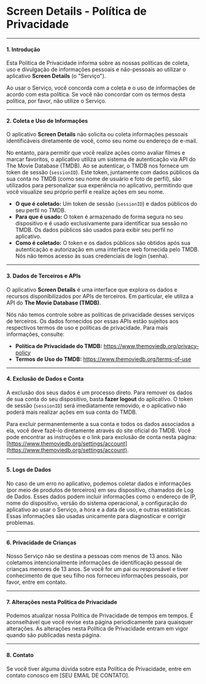 # Screen Details - Política de Privacidade

---

#### 1. Introdução

Esta Política de Privacidade informa sobre as nossas políticas de coleta, uso e divulgação de informações pessoais e não-pessoais ao utilizar o aplicativo **Screen Details** (o "Serviço").

Ao usar o Serviço, você concorda com a coleta e o uso de informações de acordo com esta política. Se você não concordar com os termos desta política, por favor, não utilize o Serviço.

---

#### 2. Coleta e Uso de Informações

O aplicativo **Screen Details** não solicita ou coleta informações pessoais identificáveis diretamente de você, como seu nome ou endereço de e-mail.

No entanto, para permitir que você realize ações como avaliar filmes e marcar favoritos, o aplicativo utiliza um sistema de autenticação via API do The Movie Database (TMDB). Ao se autenticar, o TMDB nos fornece um token de sessão (`sessionID`). Este token, juntamente com dados públicos da sua conta no TMDB (como seu nome de usuário e foto de perfil), são utilizados para personalizar sua experiência no aplicativo, permitindo que você visualize seu próprio perfil e realize ações em seu nome.

* **O que é coletado:** Um token de sessão (`sessionID`) e dados públicos do seu perfil no TMDB.
* **Para que é usado:** O token é armazenado de forma segura no seu dispositivo e é usado exclusivamente para identificar sua sessão no TMDB. Os dados públicos são usados para exibir seu perfil no aplicativo.
* **Como é coletado:** O token e os dados públicos são obtidos após sua autenticação e autorização em uma interface web fornecida pelo TMDB. Nós não temos acesso às suas credenciais de login (senha).

---

#### 3. Dados de Terceiros e APIs

O aplicativo **Screen Details** é uma interface que explora os dados e recursos disponibilizados por APIs de terceiros. Em particular, ele utiliza a API do **The Movie Database (TMDB)**.

Nós não temos controle sobre as políticas de privacidade desses serviços de terceiros. Os dados fornecidos por essas APIs estão sujeitos aos respectivos termos de uso e políticas de privacidade. Para mais informações, consulte:

* **Política de Privacidade do TMDB:** https://www.themoviedb.org/privacy-policy
* **Termos de Uso do TMDB:** https://www.themoviedb.org/terms-of-use

---

#### 4. Exclusão de Dados e Conta

A exclusão dos seus dados é um processo direto. Para remover os dados de sua conta do seu dispositivo, basta **fazer logout** do aplicativo. O token de sessão (`sessionID`) será imediatamente removido, e o aplicativo não poderá mais realizar ações em sua conta do TMDB.

Para excluir permanentemente a sua conta e todos os dados associados a ela, você deve fazê-lo diretamente através do site oficial do TMDB. Você pode encontrar as instruções e o link para exclusão de conta nesta página: [https://www.themoviedb.org/settings/account](https://www.themoviedb.org/settings/account).

---

#### 5. Logs de Dados

No caso de um erro no aplicativo, podemos coletar dados e informações (por meio de produtos de terceiros) em seu dispositivo, chamados de Log de Dados. Esses dados podem incluir informações como o endereço de IP, nome do dispositivo, versão do sistema operacional, a configuração do aplicativo ao usar o Serviço, a hora e a data de uso, e outras estatísticas. Essas informações são usadas unicamente para diagnosticar e corrigir problemas.

---

#### 6. Privacidade de Crianças

Nosso Serviço não se destina a pessoas com menos de 13 anos. Não coletamos intencionalmente informações de identificação pessoal de crianças menores de 13 anos. Se você for um pai ou responsável e tiver conhecimento de que seu filho nos forneceu informações pessoais, por favor, entre em contato.

---

#### 7. Alterações nesta Política de Privacidade

Podemos atualizar nossa Política de Privacidade de tempos em tempos. É aconselhável que você revise esta página periodicamente para quaisquer alterações. As alterações nesta Política de Privacidade entram em vigor quando são publicadas nesta página.

---

#### 8. Contato

Se você tiver alguma dúvida sobre esta Política de Privacidade, entre em contato conosco em [SEU EMAIL DE CONTATO].
